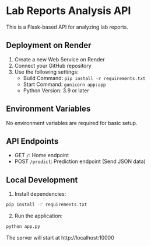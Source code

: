 # Lab Reports Analysis API

This is a Flask-based API for analyzing lab reports.

## Deployment on Render

1. Create a new Web Service on Render
2. Connect your GitHub repository
3. Use the following settings:
   - Build Command: `pip install -r requirements.txt`
   - Start Command: `gunicorn app:app`
   - Python Version: 3.9 or later

## Environment Variables

No environment variables are required for basic setup.

## API Endpoints

- GET `/`: Home endpoint
- POST `/predict`: Prediction endpoint (Send JSON data)

## Local Development

1. Install dependencies:
```bash
pip install -r requirements.txt
```

2. Run the application:
```bash
python app.py
```

The server will start at http://localhost:10000
